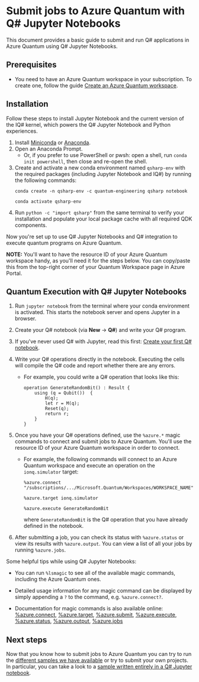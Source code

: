 # Submit jobs to Azure Quantum with Q# Jupyter Notebooks

This document provides a basic guide to submit and run Q# applications in Azure
Quantum using Q# Jupyter Notebooks.

## Prerequisites 

- You need to have an Azure Quantum workspace in your subscription. To create
  one, follow the guide [Create an Azure Quantum
  workspace](Create-quantum-workspaces-with-the-Azure-portal.md).

## Installation

Follow these steps to install Jupyter Notebook and the current version of the
IQ# kernel, which powers the Q# Jupyter Notebook and Python experiences.

1. Install [Miniconda](https://docs.conda.io/en/latest/miniconda.html) or
   [Anaconda](https://www.anaconda.com/products/individual#Downloads).
1. Open an Anaconda Prompt.
   - Or, if you prefer to use PowerShell or pwsh: open a shell, run `conda init
     powershell`, then close and re-open the shell.
1. Create and activate a new conda environment named `qsharp-env` with the
   required packages (including Jupyter Notebook and IQ#) by running the
   following commands:
    ```
    conda create -n qsharp-env -c quantum-engineering qsharp notebook

    conda activate qsharp-env
    ```
1. Run `python -c "import qsharp"` from the same terminal to verify your
   installation and populate your local package cache with all required QDK
   components.

Now you're set up to use Q# Jupyter Notebooks and Q# integration to
execute quantum programs on Azure Quantum.

**NOTE:** You'll want to have the resource ID of your Azure Quantum workspace
handy, as you'll need it for the steps below. You can copy/paste this from the
top-right corner of your Quantum Workspace page in Azure Portal.

## Quantum Execution with Q# Jupyter Notebooks

1. Run `jupyter notebook` from the terminal where your conda environment is
   activated. This starts the notebook server and opens Jupyter in a browser.
1. Create your Q# notebook (via **New** → **Q#**) and write your Q# program.
1.  If you've never used Q# with Jupyter, read this first: [Create your first Q#
    notebook](https://docs.microsoft.com/quantum/quickstarts/install-jupyter?tabs=tabid-conda#create-your-first-q-notebook).
1. Write your Q# operations directly in the notebook. Executing the cells will
   compile the Q# code and report whether there are any errors. 
    - For example, you could write a Q# operation that looks like this:
        ```
        operation GenerateRandomBit() : Result {
            using (q = Qubit())  {
                H(q);
                let r = M(q);
                Reset(q);
                return r;
            }
        }
        ```
1. Once you have your Q# operations defined, use the `%azure.*` magic commands
   to connect and submit jobs to Azure Quantum. You'll use the resource ID of
   your Azure Quantum workspace in order to connect.

    - For example, the following commands will connect to an Azure Quantum
      workspace and execute an operation on the `ionq.simulator` target:
        ```
        %azure.connect "/subscriptions/.../Microsoft.Quantum/Workspaces/WORKSPACE_NAME"

        %azure.target ionq.simulator

        %azure.execute GenerateRandomBit
        ```
        where `GenerateRandomBit` is the Q# operation that you have already
        defined in the notebook.

1. After submitting a job, you can check its status with `%azure.status` or view
   its results with `%azure.output`. You can view a list of all your jobs by
   running `%azure.jobs`.

Some helpful tips while using Q# Jupyter Notebooks:
- You can run `%lsmagic` to see all of the available magic commands, including
  the Azure Quantum ones.
- Detailed usage information for any magic command can be displayed by simply
  appending a `?` to the command, e.g. `%azure.connect?`.

- Documentation for magic commands is also available online:
  [%azure.connect](https://docs.microsoft.com/qsharp/api/iqsharp-magic/azure.connect),
  [%azure.target](https://docs.microsoft.com/qsharp/api/iqsharp-magic/azure.target),
  [%azure.submit](https://docs.microsoft.com/qsharp/api/iqsharp-magic/azure.submit),
  [%azure.execute](https://docs.microsoft.com/qsharp/api/iqsharp-magic/azure.execute),
  [%azure.status](https://docs.microsoft.com/qsharp/api/iqsharp-magic/azure.status),
  [%azure.output](https://docs.microsoft.com/qsharp/api/iqsharp-magic/azure.output),
  [%azure.jobs](https://docs.microsoft.com/qsharp/api/iqsharp-magic/azure.jobs)

## Next steps

Now that you know how to submit jobs to Azure Quantum you can try to run the
[different samples we have available](xref:TODO) or try to submit your own
projects. In particular, you can take a look to a [sample written entirely in a 
Q# Jupyter notebook](../samples/qsharp/parallel-qrng/ParallelQrng.ipynb).
